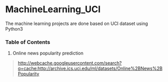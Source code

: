 # MachineLearning_UCI

The machine learning projects are done based on UCI dataset using Python3

### Table of Contents
1. Online news popularity prediction
> http://webcache.googleusercontent.com/search?q=cache:http://archive.ics.uci.edu/ml/datasets/Online%2BNews%2BPopularity
